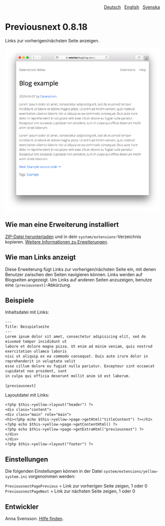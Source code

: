 <p align="right"><a href="README-de.md">Deutsch</a> &nbsp; <a href="README.md">English</a> &nbsp; <a href="README-sv.md">Svenska</a></p>

# Previousnext 0.8.18

Links zur vorherigen/nächsten Seite anzeigen.

<p align="center"><img src="previousnext-screenshot.png?raw=true" alt="Bildschirmfoto"></p>

## Wie man eine Erweiterung installiert

[ZIP-Datei herunterladen](https://github.com/annaesvensson/yellow-previousnext/archive/main.zip) und in dein `system/extensions`-Verzeichnis kopieren. [Weitere Informationen zu Erweiterungen](https://github.com/annaesvensson/yellow-update/tree/main/README-de.md).

## Wie man Links anzeigt

Diese Erweiterung fügt Links zur vorherigen/nächsten Seite ein, mit denen Benutzer zwischen den Seiten navigieren können. Links werden auf Blogseiten angezeigt. Um Links auf anderen Seiten anzuzeigen, benutze eine `[previousnext]`-Abkürzung.

## Beispiele

Inhaltsdatei mit Links:

    ---
    Title: Beispielseite
    ---
    Lorem ipsum dolor sit amet, consectetur adipisicing elit, sed do eiusmod tempor incididunt ut 
    labore et dolore magna pizza. Ut enim ad minim veniam, quis nostrud exercitation ullamco laboris 
    nisi ut aliquip ex ea commodo consequat. Duis aute irure dolor in reprehenderit in voluptate velit 
    esse cillum dolore eu fugiat nulla pariatur. Excepteur sint occaecat cupidatat non proident, sunt 
    in culpa qui officia deserunt mollit anim id est laborum.

    [previousnext]

Layoutdatei mit Links:

    <?php $this->yellow->layout("header") ?>
    <div class="content">
    <div class="main" role="main">
    <h1><?php echo $this->yellow->page->getHtml("titleContent") ?></h1>
    <?php echo $this->yellow->page->getContentHtml() ?>
    <?php echo $this->yellow->page->getExtraHtml("previousnext") ?>
    </div>
    </div>
    <?php $this->yellow->layout("footer") ?>

## Einstellungen

Die folgenden Einstellungen können in der Datei `system/extensions/yellow-system.ini` vorgenommen werden:

`PreviousnextPagePrevious` = Link zur vorherigen Seite zeigen, 1 oder 0  
`PreviousnextPageNext` = Link zur nächsten Seite zeigen, 1 oder 0  

## Entwickler

Anna Svensson. [Hilfe finden](https://datenstrom.se/de/yellow/help/).
